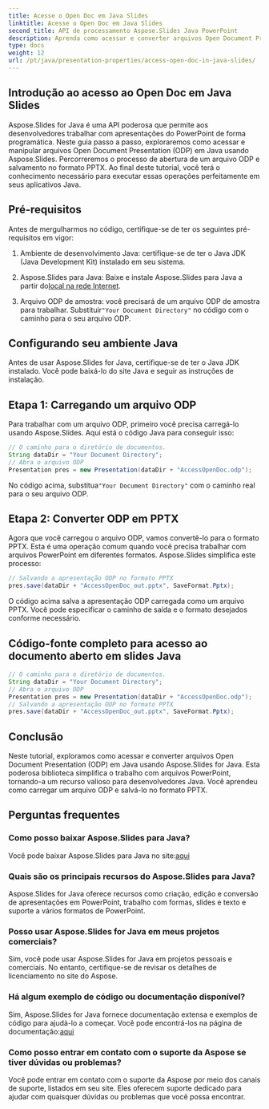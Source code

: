 ```yaml
---
title: Acesse o Open Doc em Java Slides
linktitle: Acesse o Open Doc em Java Slides
second_title: API de processamento Aspose.Slides Java PowerPoint
description: Aprenda como acessar e converter arquivos Open Document Presentation (ODP) em Java usando Aspose.Slides for Java. Guia passo a passo para desenvolvedores.
type: docs
weight: 12
url: /pt/java/presentation-properties/access-open-doc-in-java-slides/
---
```


## Introdução ao acesso ao Open Doc em Java Slides

Aspose.Slides for Java é uma API poderosa que permite aos desenvolvedores trabalhar com apresentações do PowerPoint de forma programática. Neste guia passo a passo, exploraremos como acessar e manipular arquivos Open Document Presentation (ODP) em Java usando Aspose.Slides. Percorreremos o processo de abertura de um arquivo ODP e salvamento no formato PPTX. Ao final deste tutorial, você terá o conhecimento necessário para executar essas operações perfeitamente em seus aplicativos Java.

## Pré-requisitos

Antes de mergulharmos no código, certifique-se de ter os seguintes pré-requisitos em vigor:

1. Ambiente de desenvolvimento Java: certifique-se de ter o Java JDK (Java Development Kit) instalado em seu sistema.

2.  Aspose.Slides para Java: Baixe e instale Aspose.Slides para Java a partir do[local na rede Internet](https://releases.aspose.com/slides/java/).

3.  Arquivo ODP de amostra: você precisará de um arquivo ODP de amostra para trabalhar. Substituir`"Your Document Directory"` no código com o caminho para o seu arquivo ODP.

## Configurando seu ambiente Java

Antes de usar Aspose.Slides for Java, certifique-se de ter o Java JDK instalado. Você pode baixá-lo do site Java e seguir as instruções de instalação.

## Etapa 1: Carregando um arquivo ODP

Para trabalhar com um arquivo ODP, primeiro você precisa carregá-lo usando Aspose.Slides. Aqui está o código Java para conseguir isso:

```java
// O caminho para o diretório de documentos.
String dataDir = "Your Document Directory";
// Abra o arquivo ODP
Presentation pres = new Presentation(dataDir + "AccessOpenDoc.odp");
```

 No código acima, substitua`"Your Document Directory"` com o caminho real para o seu arquivo ODP.

## Etapa 2: Converter ODP em PPTX

Agora que você carregou o arquivo ODP, vamos convertê-lo para o formato PPTX. Esta é uma operação comum quando você precisa trabalhar com arquivos PowerPoint em diferentes formatos. Aspose.Slides simplifica este processo:

```java
// Salvando a apresentação ODP no formato PPTX
pres.save(dataDir + "AccessOpenDoc_out.pptx", SaveFormat.Pptx);
```

O código acima salva a apresentação ODP carregada como um arquivo PPTX. Você pode especificar o caminho de saída e o formato desejados conforme necessário.

## Código-fonte completo para acesso ao documento aberto em slides Java

```java
// O caminho para o diretório de documentos.
String dataDir = "Your Document Directory";
// Abra o arquivo ODP
Presentation pres = new Presentation(dataDir + "AccessOpenDoc.odp");
// Salvando a apresentação ODP no formato PPTX
pres.save(dataDir + "AccessOpenDoc_out.pptx", SaveFormat.Pptx);
```

## Conclusão

Neste tutorial, exploramos como acessar e converter arquivos Open Document Presentation (ODP) em Java usando Aspose.Slides for Java. Esta poderosa biblioteca simplifica o trabalho com arquivos PowerPoint, tornando-a um recurso valioso para desenvolvedores Java. Você aprendeu como carregar um arquivo ODP e salvá-lo no formato PPTX.

## Perguntas frequentes

### Como posso baixar Aspose.Slides para Java?

 Você pode baixar Aspose.Slides para Java no site:[aqui](https://releases.aspose.com/slides/java/)

### Quais são os principais recursos do Aspose.Slides para Java?

Aspose.Slides for Java oferece recursos como criação, edição e conversão de apresentações em PowerPoint, trabalho com formas, slides e texto e suporte a vários formatos de PowerPoint.

### Posso usar Aspose.Slides for Java em meus projetos comerciais?

Sim, você pode usar Aspose.Slides for Java em projetos pessoais e comerciais. No entanto, certifique-se de revisar os detalhes de licenciamento no site do Aspose.

### Há algum exemplo de código ou documentação disponível?

 Sim, Aspose.Slides for Java fornece documentação extensa e exemplos de código para ajudá-lo a começar. Você pode encontrá-los na página de documentação:[aqui](https://reference.aspose.com/slides/java/)

### Como posso entrar em contato com o suporte da Aspose se tiver dúvidas ou problemas?

Você pode entrar em contato com o suporte da Aspose por meio dos canais de suporte, listados em seu site. Eles oferecem suporte dedicado para ajudar com quaisquer dúvidas ou problemas que você possa encontrar.